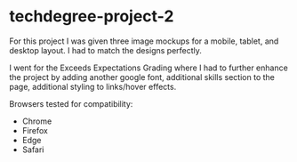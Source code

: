 # techdegree-project-2

For this project I was given three image mockups for a mobile, tablet, and desktop layout. I had to match the designs perfectly.

I went for the Exceeds Expectations Grading where I had to further enhance the project by adding another google font, additional skills section to the page, additional styling to links/hover effects.

Browsers tested for compatibility:
- Chrome
- Firefox
- Edge
- Safari

